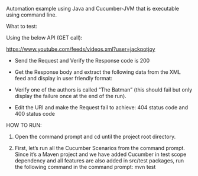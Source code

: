 
Automation example using Java and Cucumber-JVM that is executable using command line. 

What to test:

Using the below API (GET call):

https://www.youtube.com/feeds/videos.xml?user=jackpotjoy

 

- Send the Request and Verify the Response code is 200

- Get the Response body and extract the following data from the XML feed and display in user friendly format:

- Verify one of the authors is called “The Batman” (this should fail but only display the failure once at the end of the run).

- Edit the URI and make the Request fail to achieve: 404 status code and 400 status code



HOW TO RUN:

1. Open the command prompt and cd until the project root directory.


2. First, let’s run all the Cucumber Scenarios from the command prompt. 
Since it’s a Maven project and we have added Cucumber in test scope dependency and all features are also added in src/test packages, run the following command in the command prompt: mvn test
